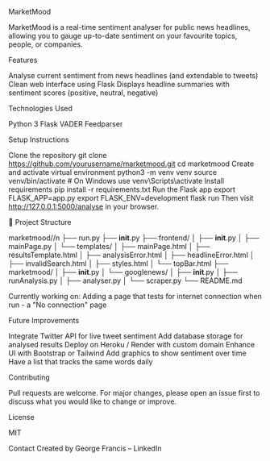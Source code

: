 MarketMood

MarketMood is a real-time sentiment analyser for public news headlines, allowing you to gauge up-to-date sentiment on your favourite topics, people, or companies.

Features

Analyse current sentiment from news headlines (and extendable to tweets)
Clean web interface using Flask
Displays headline summaries with sentiment scores (positive, neutral, negative)

Technologies Used

Python 3
Flask
VADER
Feedparser

Setup Instructions

Clone the repository
git clone https://github.com/yourusername/marketmood.git
cd marketmood
Create and activate virtual environment
python3 -m venv venv
source venv/bin/activate  # On Windows use venv\Scripts\activate
Install requirements
pip install -r requirements.txt
Run the Flask app
export FLASK_APP=app.py
export FLASK_ENV=development
flask run
Then visit http://127.0.0.1:5000/analyse in your browser.

📁 Project Structure

marketmood//n
├── run.py
├── __init__.py
├── frontend/
│   ├── __init__.py
│   ├── mainPage.py
│   └── templates/
│       ├── mainPage.html
│       ├── resultsTemplate.html
│       ├── analysisError.html
│       ├── headlineError.html
│       ├── invalidSearch.html
│       ├── styles.html
│       └── topBar.html
├── marketmood/
│   ├── __init__.py
│   └── googlenews/
│       ├── __init__.py
│       ├── runAnalysis.py
│       ├── analyser.py
│       └── scraper.py
└── README.md


Currently working on:
Adding a page that tests for internet connection when run - a "No connection" page

Future Improvements

Integrate Twitter API for live tweet sentiment
Add database storage for analysed results
Deploy on Heroku / Render with custom domain
Enhance UI with Bootstrap or Tailwind
Add graphics to show sentiment over time
Have a list that tracks the same words daily


Contributing

Pull requests are welcome. For major changes, please open an issue first to discuss what you would like to change or improve.

License

MIT

Contact
Created by George Francis – LinkedIn

